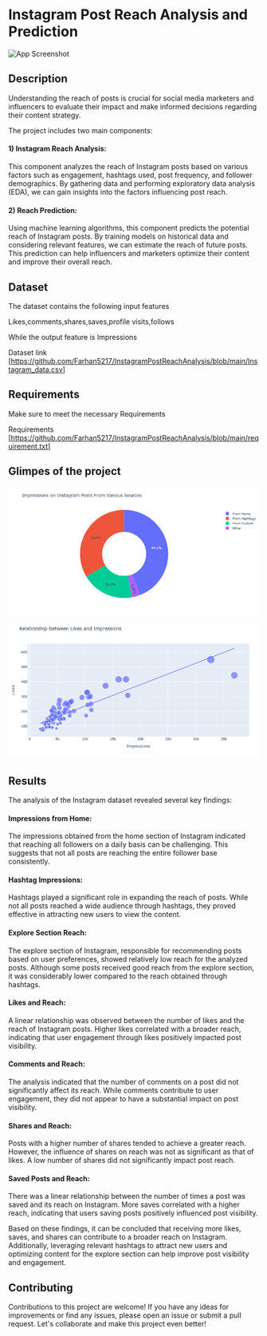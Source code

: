 
# Instagram Post Reach Analysis and Prediction





![App Screenshot](https://www.bing.com/th/id/OGC.f26b2768c4f985a9349c3db3b2ef6a75?pid=1.7&rurl=https%3a%2f%2fmedia1.tenor.com%2fimages%2ff26b2768c4f985a9349c3db3b2ef6a75%2ftenor.gif%3fitemid%3d12518165&ehk=Dwk5Z9RWilAgb50y13ZwXcIWB7N520QRg7KnSflYZf4%3d)
## Description

 Understanding the reach of posts is crucial for social media marketers and influencers to evaluate their impact and make informed decisions regarding their content strategy.

 The project includes two main components:

#### 1) Instagram Reach Analysis: 

This component analyzes the reach of Instagram posts based on various factors such as engagement, hashtags used, post frequency, and follower demographics. By gathering data and performing exploratory data analysis (EDA), we can gain insights into the factors influencing post reach.

#### 2) Reach Prediction:

 Using machine learning algorithms, this component predicts the potential reach of Instagram posts. By training models on historical data and considering relevant features, we can estimate the reach of future posts. This prediction can help influencers and marketers optimize their content and improve their overall reach.
## Dataset

The dataset contains the following input features 

Likes,comments,shares,saves,profile visits,follows

While the output feature is Impressions

Dataset link [https://github.com/Farhan5217/InstagramPostReachAnalysis/blob/main/Instagram_data.csv]


## Requirements

Make sure to meet the necessary Requirements 

Requirements [https://github.com/Farhan5217/InstagramPostReachAnalysis/blob/main/requirement.txt]

## Glimpes of the project

![Screenshot](Inst1.PNG)



![Screenshot](inst2.PNG)


## Results

The analysis of the Instagram dataset revealed several key findings:

#### Impressions from Home: 
The impressions obtained from the home section of Instagram indicated that reaching all followers on a daily basis can be challenging. This suggests that not all posts are reaching the entire follower base consistently.

#### Hashtag Impressions: 
Hashtags played a significant role in expanding the reach of posts. While not all posts reached a wide audience through hashtags, they proved effective in attracting new users to view the content.

#### Explore Section Reach:
The explore section of Instagram, responsible for recommending posts based on user preferences, showed relatively low reach for the analyzed posts. Although some posts received good reach from the explore section, it was considerably lower compared to the reach obtained through hashtags.

#### Likes and Reach:
 A linear relationship was observed between the number of likes and the reach of Instagram posts. Higher likes correlated with a broader reach, indicating that user engagement through likes positively impacted post visibility.

#### Comments and Reach:
 The analysis indicated that the number of comments on a post did not significantly affect its reach. While comments contribute to user engagement, they did not appear to have a substantial impact on post visibility.

#### Shares and Reach:
 Posts with a higher number of shares tended to achieve a greater reach. However, the influence of shares on reach was not as significant as that of likes. A low number of shares did not significantly impact post reach.

#### Saved Posts and Reach: 
There was a linear relationship between the number of times a post was saved and its reach on Instagram. More saves correlated with a higher reach, indicating that users saving posts positively influenced post visibility.

Based on these findings, it can be concluded that receiving more likes, saves, and shares can contribute to a broader reach on Instagram. Additionally, leveraging relevant hashtags to attract new users and optimizing content for the explore section can help improve post visibility and engagement.


## Contributing 

Contributions to this project are welcome! If you have any ideas for improvements or find any issues, please open an issue or submit a pull request. Let's collaborate and make this project even better!

